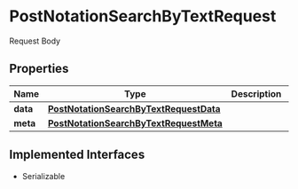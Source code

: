 

# PostNotationSearchByTextRequest

Request Body

## Properties

Name | Type | Description | Notes
------------ | ------------- | ------------- | -------------
**data** | [**PostNotationSearchByTextRequestData**](PostNotationSearchByTextRequestData.md) |  | 
**meta** | [**PostNotationSearchByTextRequestMeta**](PostNotationSearchByTextRequestMeta.md) |  |  [optional]


## Implemented Interfaces

* Serializable


